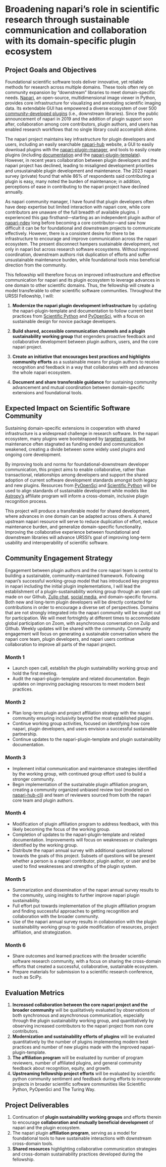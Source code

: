 # Broadening napari’s role in scientific research through sustainable communication and collaboration with its domain-specific plugin ecosystem

## Project Goals and Objectives

Foundational scientific software tools deliver innovative, yet reliable methods for research across multiple domains. These tools often rely on community expansion by “downstream” libraries to meet domain-specific needs. [Napari](http://github.com/napari/napari), an open-source, multidimensional image viewer in Python, provides core infrastructure for visualizing and annotating scientific imaging data. Its extendable GUI has empowered a diverse ecosystem of over 500 [community-developed plugins](https://napari-hub.org/) (i.e., downstream libraries). Since the public announcement of napari in 2019 and the addition of plugin support soon after, collaboration among core contributors, plugin authors, and users has enabled research workflows that no single library could accomplish alone.

The napari project maintains key infrastructure for plugin developers and users, including an easily searchable [napari-hub](https://napari-hub.org/) website, a GUI to easily download plugins with the [napari-plugin-manager](https://github.com/napari/napari-plugin-manager), and tools to easily create plugins (including [documentation](https://napari.org/stable/plugins/index.html) and the [napari-plugin-template](http://github.com/napari/napari-plugin-template)). However, in recent years collaboration between plugin developers and the napari project has declined, leading to misaligned development priorities and unsustainable plugin development and maintenance. The 2023 napari survey (private) found that while 86% of respondents said contributing a plugin is easy, many noted the burden of maintenance; in addition, perceptions of ease in contributing to the napari project have declined annually.

As napari community manager, I have found that plugin developers often have deep expertise but limited interaction with napari core, while core contributors are unaware of the full breadth of available plugins. I experienced this gap firsthand—starting as an independent plugin author of [napari-ndev](http://github.com/ndev-kit/napari-ndev) long before becoming a core contributor—and saw how difficult it can be for foundational and downstream projects to communicate effectively. However, there is a consistent desire for there to be infrastructure to encourage and improve communication across the napari ecosystem. The present disconnect hampers sustainable development, not only in napari but across research software ecosystems. Without improved coordination, downstream authors risk duplication of efforts and suffer unsustainable maintenance burden, while foundational tools miss beneficial direction from the community.

This fellowship will therefore focus on improved infrastructure and effective communication for napari and its plugin ecosystem to leverage advances in one domain to other scientific domains. Thus, the fellowship will create a model transferable to other scientific software communities. Throughout the URSSI Fellowship, I will:

1. **Modernize the napari plugin development infrastructure** by updating the napari-plugin-template and documentation to follow current best practices from [Scientific Python](https://scientific-python.org/) and [PyOpenSci](https://www.pyopensci.org/), with a focus on sustainable design for novice package developers.

2. **Build shared, accessible communication channels and a plugin sustainability working group** that engenders proactive feedback and collaborative development between plugin authors, users, and the core napari project. 

3. **Create an initiative that encourages best practices and highlights community efforts** as a sustainable means for plugin authors to receive recognition and feedback in a way that collaborates with and advances the whole napari ecosystem.

4. **Document and share transferable guidance** for sustaining community advancement and mutual coordination between domain-specific extensions and foundational tools.

## Expected Impact on Scientific Software Community

Sustaining domain-specific extensions in cooperation with shared infrastructure is a widespread challenge in research software. In the napari ecosystem, many plugins were bootstrapped by [targeted grants](https://chanzuckerberg.com/rfa/napari-plugin-grants/), but maintenance often stagnated as funding ended and communication weakened, creating a divide between some widely used plugins and ongoing core development.

By improving tools and norms for foundational-downstream developer communication, this project aims to enable collaborative, rather than transactional, relationships among developers and support the shared adoption of current software development standards amongst both legacy and new plugins. Resources from [PyOpenSci](https://www.pyopensci.org/) and [Scientific Python](https://learn.scientific-python.org/development/) will be used to align standards of sustainable development while models like [Astropy’s](https://www.astropy.org/affiliated/index.html) affiliate program will inform a cross-domain, inclusive plugin recognition process. 

This project will produce a transferable model for shared development, where advances in one domain can be adapted across others. A shared upstream napari resource will serve to reduce duplication of effort, reduce maintenance burden, and generalize domain-specific functionality.  Improving the collaborative experience between foundational and downstream libraries will advance URSSI’s goal of improving long-term usability and interoperability of scientific software.

## Community Engagement Strategy

Engagement between plugin authors and the core napari team is central to building a  sustainable, community-maintained framework. Following napari’s successful working-group model that has introduced key progress in napari including the initial plugin implementations, I will lead the establishment of a plugin-sustainability working group through an open call made on our Github, [Zulip chat](https://napari.zulipchat.com/), [social media](https://bsky.app/profile/napari.org), and domain-specific forums. Both new and long-term plugin developers will be directly contacted for contributions in order to encourage a diverse set of perspectives. Domains that are not strongly integrated into the napari community will be sought out for participation. We will meet fortnightly at different times to accommodate global participation on Zoom, with asynchronous conversation on Zulip and Github. Weekly updates will be shared with the community. Community engagement will focus on generating a sustainable conversation where the napari core team, plugin developers, and napari users continue collaboration to improve all parts of the napari project. 

### **Month 1**

* Launch open call, establish the plugin sustainability working group and hold the first meeting.  
* Audit the napari-plugin-template and related documentation. Begin updates on improving packaging resources to meet modern best practices.

### **Month 2**

* Plan long-term plugin and project affiliation strategy with the napari community ensuring inclusivity beyond the most established plugins.  
* Continue working group activities, focused on identifying how core napari, plugin developers, and users envision a successful sustainable partnership.  
* Continue updates to the napari-plugin-template and plugin sustainability documentation.

### **Month 3**

* Implement initial communication and maintenance strategies identified by the working group, with continued group effort used to build a stronger community.  
* Begin implementation of the sustainable plugin affiliation program, creating a community organized unbiased review tool (modeled on [napari-hub-cli](https://github.com/chanzuckerberg/napari-hub-cli)) and team of reviewers sourced from both the napari core team and plugin authors.

### **Month 4**

* Modification of plugin affiliation program to address feedback, with this likely becoming the focus of the working group.  
* Completion of updates to the napari-plugin-template and related documentation. Improvements will focus on weaknesses or challenges identified by the working group.   
* Distribute the napari annual survey with additional questions tailored towards the goals of this project. Subsets of questions will be present whether a person is a napari contributor, plugin author, or user and be used to find weaknesses and strengths of the plugin system.

### **Month 5**

* Summarization and dissemination of the napari annual survey results to the community, using insights to further improve napari plugin sustainability.  
* Full effort put towards implementation of the plugin affiliation program and finding successful approaches to getting recognition and collaboration with the broader community.  
* Use of the napari annual survey results in collaboration with the plugin sustainability working group to guide modification of resources, project affiliation, and strategization.

### **Month 6**

* Share outcomes and learned practices with the broader scientific software research community, with a focus on sharing the cross-domain efforts that created a successful, collaborative, sustainable ecosystem.  
* Prepare materials for submission to a scientific research conference, such as SciPy.

## Evaluation Metrics

1. **Increased collaboration between the core napari project and the broader community** will be qualitatively evaluated by observations of both synchronous and asynchronous communication, especially through the plugin sustainability working group, and quantitatively by observing increased contributors to the napari project from non core contributors.  
2. **Modernization and sustainability efforts of plugins** will be evaluated quantitatively by the number of plugins implementing modern best practices and number of new plugins made with the improved napari-plugin-template.  
3. **The affiliation program** will be evaluated by number of program reviewers, number of affiliated plugins, and general community feedback about recognition, equity, and growth.  
4. **Upstreaming fellowship project efforts** will be evaluated by scientific python community sentiment and feedback during efforts to incorporate projects in broader scientific software communities like Scientific Python, PyOpenSci and The Turing Way.

## Project Deliverables

1. Continuation of **plugin sustainability working groups** and efforts therein to encourage **collaboration and mutually beneficial development** of napari and the plugin ecosystem.  
2. The napari plugin **affiliation program**, serving as a model for foundational tools to have sustainable interactions with downstream cross-domain tools.  
3. **Shared resources** highlighting collaborative communication strategies and cross-domain sustainability practices developed during the fellowship. 